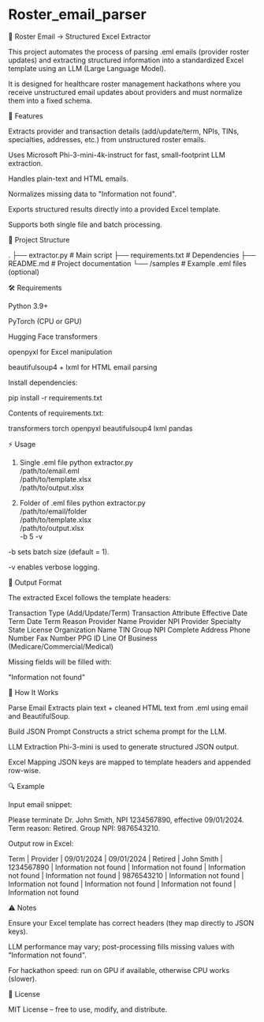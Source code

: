 # Roster_email_parser

📧 Roster Email → Structured Excel Extractor

This project automates the process of parsing .eml emails (provider roster updates) and extracting structured information into a standardized Excel template using an LLM (Large Language Model).

It is designed for healthcare roster management hackathons where you receive unstructured email updates about providers and must normalize them into a fixed schema.

🚀 Features

Extracts provider and transaction details (add/update/term, NPIs, TINs, specialties, addresses, etc.) from unstructured roster emails.

Uses Microsoft Phi-3-mini-4k-instruct for fast, small-footprint LLM extraction.

Handles plain-text and HTML emails.

Normalizes missing data to "Information not found".

Exports structured results directly into a provided Excel template.

Supports both single file and batch processing.

📂 Project Structure

.
├── extractor.py        # Main script
├── requirements.txt    # Dependencies
├── README.md           # Project documentation
└── /samples            # Example .eml files (optional)

🛠️ Requirements

Python 3.9+

PyTorch
 (CPU or GPU)

Hugging Face transformers

openpyxl for Excel manipulation

beautifulsoup4 + lxml for HTML email parsing

Install dependencies:

pip install -r requirements.txt


Contents of requirements.txt:

transformers
torch
openpyxl
beautifulsoup4
lxml
pandas

⚡ Usage
1. Single .eml file
python extractor.py \
    /path/to/email.eml \
    /path/to/template.xlsx \
    /path/to/output.xlsx

2. Folder of .eml files
python extractor.py \
    /path/to/email/folder \
    /path/to/template.xlsx \
    /path/to/output.xlsx \
    -b 5 -v


-b sets batch size (default = 1).

-v enables verbose logging.

📑 Output Format

The extracted Excel follows the template headers:

Transaction Type (Add/Update/Term)	Transaction Attribute	Effective Date	Term Date	Term Reason	Provider Name	Provider NPI	Provider Specialty	State License	Organization Name	TIN	Group NPI	Complete Address	Phone Number	Fax Number	PPG ID	Line Of Business (Medicare/Commercial/Medical)

Missing fields will be filled with:

"Information not found"

🧠 How It Works

Parse Email
Extracts plain text + cleaned HTML text from .eml using email and BeautifulSoup.

Build JSON Prompt
Constructs a strict schema prompt for the LLM.

LLM Extraction
Phi-3-mini is used to generate structured JSON output.

Excel Mapping
JSON keys are mapped to template headers and appended row-wise.

🔍 Example

Input email snippet:

Please terminate Dr. John Smith, NPI 1234567890, effective 09/01/2024. 
Term reason: Retired. Group NPI: 9876543210.


Output row in Excel:

Term | Provider | 09/01/2024 | 09/01/2024 | Retired | John Smith | 1234567890 | Information not found | Information not found | Information not found | Information not found | 9876543210 | Information not found | Information not found | Information not found | Information not found | Information not found

⚠️ Notes

Ensure your Excel template has correct headers (they map directly to JSON keys).

LLM performance may vary; post-processing fills missing values with "Information not found".

For hackathon speed: run on GPU if available, otherwise CPU works (slower).

📜 License

MIT License – free to use, modify, and distribute.
